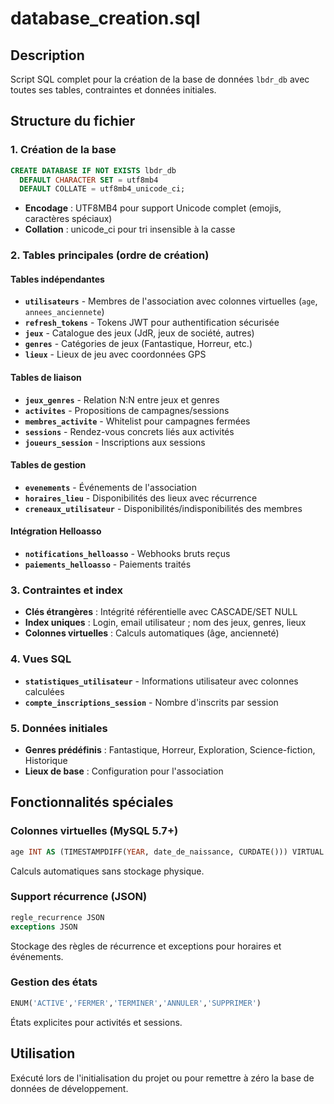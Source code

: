 # database_creation.sql

## Description
Script SQL complet pour la création de la base de données `lbdr_db` avec toutes ses tables, contraintes et données initiales.

## Structure du fichier

### 1. Création de la base
```sql
CREATE DATABASE IF NOT EXISTS lbdr_db
  DEFAULT CHARACTER SET = utf8mb4
  DEFAULT COLLATE = utf8mb4_unicode_ci;
```
- **Encodage** : UTF8MB4 pour support Unicode complet (emojis, caractères spéciaux)
- **Collation** : unicode_ci pour tri insensible à la casse

### 2. Tables principales (ordre de création)

#### Tables indépendantes
- **`utilisateurs`** - Membres de l'association avec colonnes virtuelles (`age`, `annees_anciennete`)
- **`refresh_tokens`** - Tokens JWT pour authentification sécurisée
- **`jeux`** - Catalogue des jeux (JdR, jeux de société, autres)
- **`genres`** - Catégories de jeux (Fantastique, Horreur, etc.)
- **`lieux`** - Lieux de jeu avec coordonnées GPS

#### Tables de liaison
- **`jeux_genres`** - Relation N:N entre jeux et genres
- **`activites`** - Propositions de campagnes/sessions
- **`membres_activite`** - Whitelist pour campagnes fermées
- **`sessions`** - Rendez-vous concrets liés aux activités
- **`joueurs_session`** - Inscriptions aux sessions

#### Tables de gestion
- **`evenements`** - Événements de l'association
- **`horaires_lieu`** - Disponibilités des lieux avec récurrence
- **`creneaux_utilisateur`** - Disponibilités/indisponibilités des membres

#### Intégration Helloasso
- **`notifications_helloasso`** - Webhooks bruts reçus
- **`paiements_helloasso`** - Paiements traités

### 3. Contraintes et index
- **Clés étrangères** : Intégrité référentielle avec CASCADE/SET NULL
- **Index uniques** : Login, email utilisateur ; nom des jeux, genres, lieux
- **Colonnes virtuelles** : Calculs automatiques (âge, ancienneté)

### 4. Vues SQL
- **`statistiques_utilisateur`** - Informations utilisateur avec colonnes calculées
- **`compte_inscriptions_session`** - Nombre d'inscrits par session

### 5. Données initiales
- **Genres prédéfinis** : Fantastique, Horreur, Exploration, Science-fiction, Historique
- **Lieux de base** : Configuration pour l'association

## Fonctionnalités spéciales

### Colonnes virtuelles (MySQL 5.7+)
```sql
age INT AS (TIMESTAMPDIFF(YEAR, date_de_naissance, CURDATE())) VIRTUAL
```
Calculs automatiques sans stockage physique.

### Support récurrence (JSON)
```sql
regle_recurrence JSON
exceptions JSON
```
Stockage des règles de récurrence et exceptions pour horaires et événements.

### Gestion des états
```sql
ENUM('ACTIVE','FERMER','TERMINER','ANNULER','SUPPRIMER')
```
États explicites pour activités et sessions.

## Utilisation
Exécuté lors de l'initialisation du projet ou pour remettre à zéro la base de données de développement.
